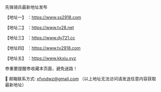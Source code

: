 先锋骑兵最新地址发布

【地址一】 ：https://www.ss2918.com

【地址二】 ：https://www.tv28.net

【地址三】 ：https://www.dy721.cc

【地址四】 ：https://www.tv2918.com

【地址五】 ：https://www.kkxiu.xyz

😎重要提醒😎收藏本页面，避免迷路！

📧 邮箱联系方式: xfvodwz@gmail.com （以上地址无法访问请发送任意内容获取最新地址）
